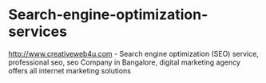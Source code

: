 Search-engine-optimization-services
===================================

http://www.creativeweb4u.com - Search engine optimization (SEO) service,  professional seo, seo Company in Bangalore,  digital marketing agency offers all internet marketing solutions
